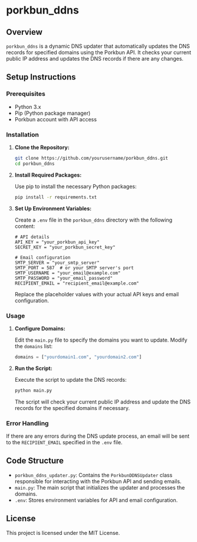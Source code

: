 # porkbun_ddns

## Overview

`porkbun_ddns` is a dynamic DNS updater that automatically updates the DNS records for specified domains using the Porkbun API. It checks your current public IP address and updates the DNS records if there are any changes.

## Setup Instructions

### Prerequisites

- Python 3.x
- Pip (Python package manager)
- Porkbun account with API access

### Installation

1. **Clone the Repository:**

   ```bash
   git clone https://github.com/yourusername/porkbun_ddns.git
   cd porkbun_ddns
   ```

2. **Install Required Packages:**

   Use pip to install the necessary Python packages:

   ```bash
   pip install -r requirements.txt
   ```

3. **Set Up Environment Variables:**

   Create a `.env` file in the `porkbun_ddns` directory with the following content:

   ```plaintext
   # API details
   API_KEY = "your_porkbun_api_key"
   SECRET_KEY = "your_porkbun_secret_key"

   # Email configuration
   SMTP_SERVER = "your_smtp_server"
   SMTP_PORT = 587  # or your SMTP server's port
   SMTP_USERNAME = "your_email@example.com"
   SMTP_PASSWORD = "your_email_password"
   RECIPIENT_EMAIL = "recipient_email@example.com"
   ```

   Replace the placeholder values with your actual API keys and email configuration.

### Usage

1. **Configure Domains:**

   Edit the `main.py` file to specify the domains you want to update. Modify the `domains` list:

   ```python
   domains = ["yourdomain1.com", "yourdomain2.com"]
   ```

2. **Run the Script:**

   Execute the script to update the DNS records:

   ```bash
   python main.py
   ```

   The script will check your current public IP address and update the DNS records for the specified domains if necessary.

### Error Handling

If there are any errors during the DNS update process, an email will be sent to the `RECIPIENT_EMAIL` specified in the `.env` file.

## Code Structure

- `porkbun_ddns_updater.py`: Contains the `PorkbunDDNSUpdater` class responsible for interacting with the Porkbun API and sending emails.
- `main.py`: The main script that initializes the updater and processes the domains.
- `.env`: Stores environment variables for API and email configuration.

## License

This project is licensed under the MIT License.

